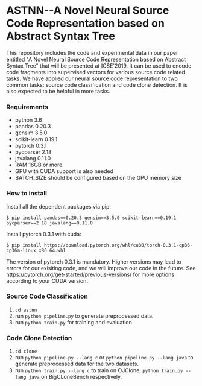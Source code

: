 # ASTNN--A Novel Neural Source Code Representation based on Abstract Syntax Tree
This repository includes the code and experimental data in our paper entitled "A Novel Neural Source Code Representation based on Abstract Syntax Tree" that will be presented at ICSE'2019. It can be used to encode code fragments into supervised vectors for various source code related tasks. We have applied our neural source code representation to two common tasks: source code classification and code clone detection. It is also expected to be helpful in more tasks.

### Requirements
+ python 3.6<br>
+ pandas 0.20.3<br>
+ gensim 3.5.0<br>
+ scikit-learn 0.19.1<br>
+ pytorch 0.3.1<br>
+ pycparser 2.18<br>
+ javalang 0.11.0<br>
+ RAM 16GB or more
+ GPU with CUDA support is also needed
+ BATCH_SIZE should be configured based on the GPU memory size

### How to install
Install all the dependent packages via pip:

	$ pip install pandas==0.20.3 gensim==3.5.0 scikit-learn==0.19.1 pycparser==2.18 javalang==0.11.0
 
Install pytorch 0.3.1 with cuda: 

	$ pip install https://download.pytorch.org/whl/cu80/torch-0.3.1-cp36-cp36m-linux_x86_64.whl

The version of pytorch 0.3.1 is mandatory. Higher versions may lead to errors for our exisiting code, and we will improve our code in the future. See https://pytorch.org/get-started/previous-versions/ for more options according to your CUDA version.

### Source Code Classification
1. `cd astnn`
2. run `python pipeline.py` to generate preprocessed data.
3. run `python train.py` for training and evaluation

### Code Clone Detection

 1. `cd clone`
 2. run `python pipeline.py --lang c` or `python pipeline.py --lang java` to generate preprocessed data for the two datasets.
 2. run `python train.py --lang c` to train on OJClone, `python train.py --lang java` on BigCLoneBench respectively.

